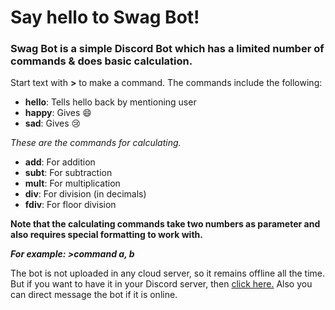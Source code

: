 # Say hello to Swag Bot!
### Swag Bot is a simple Discord Bot which has a limited number of commands & does basic calculation.


Start text with **>** to make a command. The commands include the following:

- **hello**: Tells hello back by mentioning user
- **happy**: Gives :smile:
- **sad**: Gives :cry:

*These are the commands for calculating.*

- **add**: For addition
- **subt**: For subtraction
- **mult**: For multiplication
- **div**: For division (in decimals)
- **fdiv**: For floor division

**Note that the calculating commands take two numbers as parameter and also requires special formatting to work with.**

**_For example: >command a, b_**

The bot is not uploaded in any cloud server, so it remains offline all the time.
But if you want to have it in your Discord server, then [click here.](https://discord.com/api/oauth2/authorize?client_id=851749192548483113&permissions=1073753152&scope=bot)
Also you can direct message the bot if it is online.
